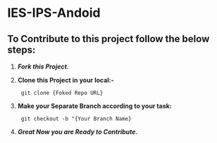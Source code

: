 # IES-IPS-Andoid

## To Contribute to this project follow the below steps:

1. ***Fork this Project.***
2. **Clone this Project in your local:-** 
        
        git clone {Foked Repo URL}
        
5. **Make your Separate Branch according to your task:** 

        git checkout -b "{Your Branch Name}
        
9. ***Great Now you are Ready to Contribute.***  

